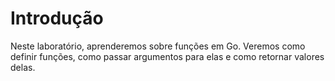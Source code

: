 # Introdução

Neste laboratório, aprenderemos sobre funções em Go. Veremos como definir funções, como passar argumentos para elas e como retornar valores delas.
